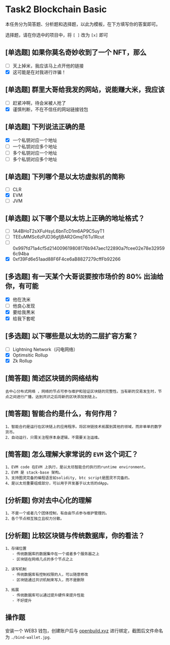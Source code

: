 # Task2 Blockchain Basic

本任务分为简答题、分析题和选择题，以此为模板，在下方填写你的答案即可。

选择题，请在你选中的项目中，将 `[ ]` 改为 `[x]` 即可

## [单选题] 如果你莫名奇妙收到了一个 NFT，那么

- [ ] 天上掉米，我应该马上点开他的链接
- [x] 这可能是在对我进行诈骗！

## [单选题] 群里大哥给我发的网站，说能赚大米，我应该

- [ ] 赶紧冲啊，待会米被人抢了
- [x] 谨慎判断，不在不信任的网站链接钱包

## [单选题] 下列说法正确的是

- [x] 一个私钥对应一个地址
- [ ] 一个私钥对应多个地址
- [ ] 多个私钥对应一个地址
- [ ] 多个私钥对应多个地址

## [单选题] 下列哪个是以太坊虚拟机的简称

- [ ] CLR
- [x] EVM
- [ ] JVM

## [单选题] 以下哪个是以太坊上正确的地址格式？

- [ ] 1A4BHoT2sXFuHsyL6bnTcD1m6AP9C5uyT1
- [ ] TEEuMMSc6zPJD36gfjBAR2GmqT6Tu1Rcut
- [ ] 0x997fd71a4cf5d214009619808176b947aec122890a7fcee02e78e329596c94ba
- [x] 0xf39Fd6e51aad88F6F4ce6aB8827279cffFb92266

## [多选题] 有一天某个大哥说要按市场价的 80% 出油给你，有可能

- [x] 他在洗米
- [ ] 他良心发现
- [x] 要给我黒米
- [x] 给我下套呢

## [多选题] 以下哪些是以太坊的二层扩容方案？

- [ ] Lightning Network（闪电网络）
- [x] Optimsitic Rollup
- [x] Zk Rollup

## [简答题] 简述区块链的网络结构

```
去中心分布式网络 ，网络的节点可参与维护和验证区块链的完整性。当有新的交易发生时，节点之间进行广播，达到共识之后将新的区块添加到链上。
```

## [简答题] 智能合约是什么，有何作用？

```
1、智能合约是运行在区块链上的应用程序。将区块链技术拓展到其他的领域，而非单单的数字货币。
2、自动运行，只需关注程序本身逻辑，不需要关注运维。
```

## [简答题] 怎么理解大家常说的 `EVM` 这个词汇？

```
1、EVM code 在EVM 上执行，是以太坊智能合约执行的runtime environment。
2、EVM 是 stack-base 架构。
3、支持图灵完备的编程语言如solidity, btc script是图灵不完备的。
4、是以太坊重要组成部分，可以用于开发基于以太坊的dApp。
```

## [分析题] 你对去中心化的理解

```
1、不是一个或者几个团体控制，有自由节点参与维护管理的。
2、各个节点相互独立且权力分散。

```

## [分析题] 比较区块链与传统数据库，你的看法？

```
1、存储位置
   - 传统数据库的数据集中在一个或者多个服务器之上
   - 区块链在网络几点的多个节点之上

2、读写机制
   - 传统数据库有控制权限的人，可以随意修改
   - 区块链通过共识机制来写入，而不是删除

3、拓展
   - 传统数据库可以通过提升硬件来提升性能
   - 不好提升
```


## 操作题

安装一个 WEB3 钱包，创建账户后与 [openbuild.xyz](https://openbuild.xyz/profile) 进行绑定，截图后文件命名为 `./bind-wallet.jpg`.